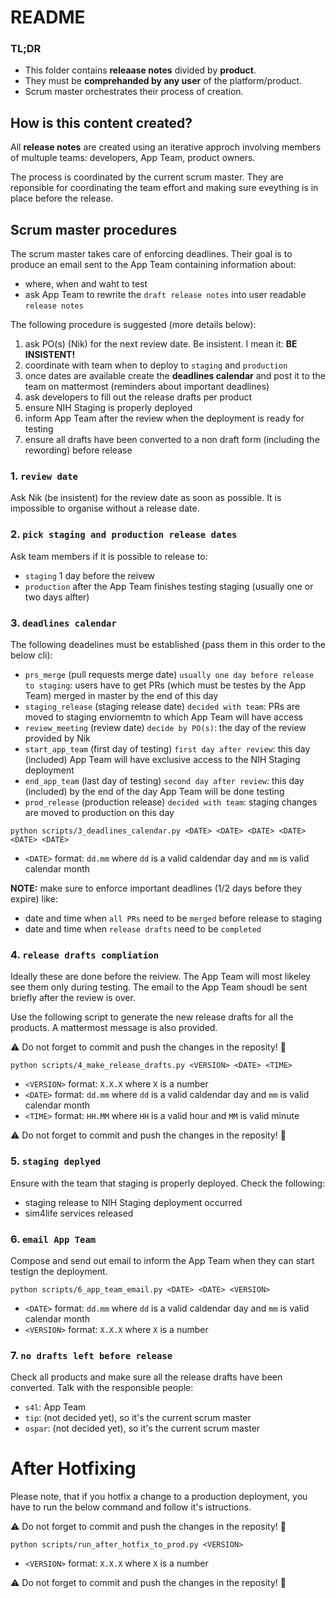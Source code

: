 # README

### TL;DR
- This folder contains **releaase notes** divided by **product**.
- They must be **comprehanded by any user** of the platform/product.
- Scrum master orchestrates their process of creation.

## How is this content created?

All **release notes** are created using an iterative approch involving members of multuple teams: developers, App Team, product owners.

The process is coordinated by the current scrum master. They are reponsible for coordinating the team effort and making sure eveything is in place before the release.


## Scrum master procedures

The scrum master takes care of enforcing deadlines. Their goal is to produce an email sent to the App Team containing information about:
- where, when and waht to test
- ask App Team to rewrite the `draft release notes` into user readable `release notes`

The following procedure is suggested (more details below):

1. ask PO(s) (Nik) for the next review date. Be insistent. I mean it: **BE INSISTENT!**
1. coordinate with team when to deploy to `staging` and `production`
1. once dates are available create the **deadlines calendar** and post it to the team on mattermost (reminders about important deadlines)
1. ask developers to fill out the release drafts per product
1. ensure NIH Staging is properly deployed
1. inform App Team after the review when the deployment is ready for testing
1. ensure all drafts have been converted to a non draft form (including the rewording) before release

### 1. `review date`

Ask Nik (be insistent) for the review date as soon as possible.
It is impossible to organise without a release date.

### 2. `pick staging and production release dates`

Ask team members if it is possible to release to:
- `staging` 1 day before the reivew
- `production` after the App Team finishes testing staging (usually one or two days alfter)

### 3. `deadlines calendar`

The following deadelines must be established (pass them in this order to the below cli):

- `prs_merge` (pull requests merge date) `usually one day before release to staging`: users have to get PRs (which must be testes by the App Team) merged in master by the end of this day
- `staging_release` (staging release date) `decided with team`: PRs are moved to staging enviornemtn to which App Team will have access
- `review_meeting` (review date) `decide by PO(s)`: the day of the review provided by Nik
- `start_app_team` (first day of testing) `first day after review`: this day (included) App Team will have exclusive access to the NIH Staging deployment
- `end_app_team` (last day of testing) `second day after review`: this day (included) by the end of the day App Team will be done testing
- `prod_release` (production release) `decided with team`: staging changes are moved to production on this day

```shell
python scripts/3_deadlines_calendar.py <DATE> <DATE> <DATE> <DATE> <DATE> <DATE>
```
- `<DATE>` format: `dd.mm` where `dd` is a valid caldendar day and `mm` is valid calendar month

**NOTE:** make sure to enforce important deadlines (1/2 days before they expire) like:
- date and time when `all PRs` need to be `merged` before release to staging
- date and time when `release drafts` need to be `completed`


### 4. `release drafts compliation`

Ideally these are done before the reiview. The App Team will most likeley see them only during testing.
The email to the App Team shoudl be sent briefly after the review is over.

Use the following script to generate the new release drafts for all the products.
A mattermost message is also provided.

:warning: Do not forget to commit and push the changes in the reposity! :rotating_light:

```shell
python scripts/4_make_release_drafts.py <VERSION> <DATE> <TIME>
```
- `<VERSION>` format: `X.X.X` where `X` is a number
- `<DATE>` format: `dd.mm` where `dd` is a valid caldendar day and `mm` is valid calendar month
- `<TIME>` format: `HH.MM` where `HH` is a valid hour and `MM` is valid minute


:warning: Do not forget to commit and push the changes in the reposity! :rotating_light:


### 5. `staging deplyed`

Ensure with the team that staging is properly deployed. Check the following:
- staging release to NIH Staging deployment occurred
- sim4life services released

### 6. `email App Team`

Compose and send out email to inform the App Team when they can start testign the deployment.

```shell
python scripts/6_app_team_email.py <DATE> <DATE> <VERSION>
```
- `<DATE>` format: `dd.mm` where `dd` is a valid caldendar day and `mm` is valid calendar month
- `<VERSION>` format: `X.X.X` where `X` is a number

### 7. `no drafts left before release`

Check all products and make sure all the release drafts have been converted. Talk with the responsible people:
- `s4l`: App Team
- `tip`: (not decided yet), so it's the current scrum master
- `ospar`: (not decided yet), so it's the current scrum master

# After Hotfixing

Please note, that if you hotfix a change to a production deployment, you have to run the below command and follow it's istructions.

:warning: Do not forget to commit and push the changes in the reposity! :rotating_light:

```shell
python scripts/run_after_hotfix_to_prod.py <VERSION>
```
- `<VERSION>` format: `X.X.X` where `X` is a number

:warning: Do not forget to commit and push the changes in the reposity! :rotating_light:
